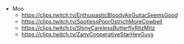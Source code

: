 - Moo
  - <https://clips.twitch.tv/EnthusiasticBloodyAirGuitarSeemsGood>
  - <https://clips.twitch.tv/SpotlessPoorOstrichMoreCowbell>
  - <https://clips.twitch.tv/ShinyCarelessButterflyRitzMitz>
  - <https://clips.twitch.tv/ZanyCooperativeStarHeyGuys>
